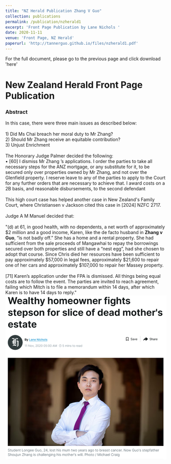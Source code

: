 ```yaml
---
title: "NZ Herald Publication Zhang V Guo"
collection: publications
permalink: /publication/nzherald1
excerpt: 'Front Page Publication by Lane Nichols '
date: 2020-11-11
venue: 'Front Page, NZ Herald'
paperurl: 'http://tannerguo.github.io/files/nzherald1.pdf'
---
```

For the full document, please go to the previous page and click download 'here'

<h1> New Zealand Herald Front Page Publication </h1>

<h3>Abstract</h3>
In this case, there were three main issues as described below: <br/>
<br/>
1) Did Ms Chai breach her moral duty to Mr Zhang? <br/>
2) Should Mr Zhang receive an equitable contribution? <br/>
3) Unjust Enrichment <br/>
<br/>
The Honorary Judge Palmer decided the following: <br/>
• [60] I dismiss Mr Zhang ’s applications. I order the parties to take all necessary steps for the ANZ mortgage, or any substitute for it, to be secured only over properties owned by Mr Zhang, and not over the Glenfield property. 
I reserve leave to any of the parties to apply to the Court for any further orders that are necessary to achieve that. I award costs on a 2B basis, and reasonable disbursements, to the second defendant <br/>
<br/>
This high court case has helped another case in New Zealand's Family Court, where Christiansen v Jackson cited this case in [2024] NZFC 2717.<br/>
<br/>
Judge A M Manuel decided that: <br/>
<br/>
"(d) at 61, in good health, with no dependents, a net worth of approximately $2 million and a good income, Karen, like the de facto husband in <strong>Zhang v Guo</strong>, “is not badly off.” She has a home and a rental property. She had sufficient from the sale proceeds of Mangawhai to repay the borrowings secured over both properties and still have a “nest egg”, had she chosen to adopt that course. Since Chris died her resources have been sufficient to pay approximately $57,000 in legal fees, approximately $21,600 to repair one of her cars and approximately $107,000 to repair her Massey property.
<br/>
<br/>
[71] Karen’s application under the FPA is dismissed. All things being equal costs are to follow the event. The parties are invited to reach agreement, failing which Mitch is to file a memorandum within 14 days, after which Karen is to have 14 days to reply."

<img src=/images/Nzherald.png alt class=featured-image>
